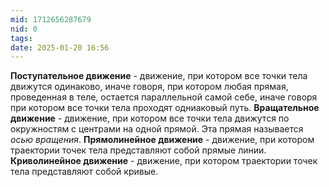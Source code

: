 ```yaml
---
mid: 1712656287679
nid: 0
tags: 
date: 2025-01-20 16:56
---
```

**Поступательное движение** - движение, при котором все точки тела движутся одинаково, иначе говоря, при котором любая прямая, проведенная в теле, остается параллельной самой себе, иначе говоря при котором все точки тела проходят одниаковый путь.
**Вращательное движение** - движение, при котором все точки тела движутся по окружностям с центрами на одной прямой. Эта прямая называется *осью вращения*.
**Прямолинейное движение** - движение, при котором траектории точек тела представляют собой прямые линии.
**Криволинейное движение** - движение, при котором траектории точек тела представляют собой кривые.